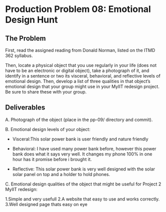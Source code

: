 # Production Problem 08: Emotional Design Hunt

## The Problem

First, read the assigned reading from Donald Norman, listed on the ITMD 362 syllabus.

Then, locate a physical object that you use regularly in your life (does not have to be an electronic or digital object), take a photograph of it, and identify in a sentence or two its visceral, behavioral, and reflective levels of emotional design. Then, develop a list of three qualities in that object’s emotional design that your group might use in your MyIIT redesign project. Be sure to share these with your group.

## Deliverables

A. Photograph of the object (place in the pp-09/ directory and commit).

B. Emotional design levels of your object:

* Visceral:This solar power bank is user friendly and nature friendly

* Behavioral: I have used many power bank before, however this power bank does what it says very well. It changes my phone 100% in one hour has it promise before i brought it. 

* Reflective: This solar power bank is very well designed with the solar solar panel on top and a holder to hold phones.

C.  Emotional design qualities of the object that might be useful for Project 2 MyIIT redesign:

1.Simple and very usefull
2.A website that easy to use and works correctly.
3.Well designed page thats easy on eye
